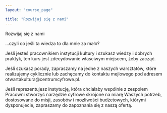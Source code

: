 ```yaml
---
layout: "course_page"

title: "Rozwijaj się z nami"
---
```


<div class="text-center screen-title">
Rozwijaj się z nami 
</div>


<div class="screen-content">
  <p>...czyli co jeśli ta wiedza to dla mnie za mało?</p> 
<p>Jeśli jesteś pracownikiem instytucji kultury i szukasz wiedzy i dobrych praktyk, ten kurs jest zdecydowanie właściwym miejscem, żeby zacząć.
</p>
  <p>Jeśli szukasz porady, zapraszamy na jedne z naszych warsztatów, które realizujemy cyklicznie lub zachęcamy do kontaktu mejlowego pod adresem otwartakultura@centrumcyfrowe.pl.
</p>
  <p>Jeśli reprezentujesz instytucję, która chciałaby wspólnie z zespołem Pracowni stworzyć narzędzie cyfrowe skrojone na miarę Waszych potrzeb, dostosowane do misji, zasobów i możliwości budżetowych, którymi dysponujecie, zapraszamy do zapoznania się z naszą ofertą.</p>

</div> 
